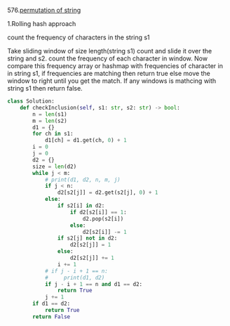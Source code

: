 576.[permutation of string](https://leetcode.com/problems/permutation-in-string/)

1.Rolling hash approach

count the frequency of characters in the string s1

Take sliding window of size length(string s1) count and slide it over the string and s2. count the frequency of each character in window. Now compare this frequency array or hashmap with frequencies of character in in string s1, if frequencies are matching then return true else move the window to right until you get the match. If any windows is mathcing with string s1 then return false.

```py
class Solution:
    def checkInclusion(self, s1: str, s2: str) -> bool:
        n = len(s1)
        m = len(s2)
        d1 = {}
        for ch in s1:
            d1[ch] = d1.get(ch, 0) + 1
        i = 0
        j = 0
        d2 = {}
        size = len(d2)
        while j < m:
            # print(d1, d2, n, m, j)
            if j < n:
                d2[s2[j]] = d2.get(s2[j], 0) + 1
            else:
                if s2[i] in d2:
                    if d2[s2[i]] == 1:
                        d2.pop(s2[i])
                    else:
                        d2[s2[i]] -= 1
                if s2[j] not in d2:
                    d2[s2[j]] = 1
                else:
                    d2[s2[j]] += 1
                i += 1
            # if j - i + 1 == n:
            #     print(d1, d2)
            if j - i + 1 == n and d1 == d2:
                return True
            j += 1
        if d1 == d2:
            return True
        return False
          
```
